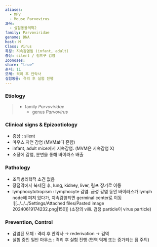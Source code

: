 ```yaml
---
aliases:
  - MPV
  - Mouse Parvovirus
과목:
  - 실험동물의학2
family: Parvoviridae
genome: DNA
host: M
Class: Virus
특징: 지속감염됨 (infant, adult)
증상: silent / 림프구 감염
Zoonoses: 
share: "true"
순서: 11
모체: 격리 후 안락사
실험동물: 격리 후 실험 진행
---
```

### Etiology
> - family *Parvoviridae*
> 	- genus *Parvovirus*

### Clinical signs & Epizootiology
- 증상 : silent
- 마우스 자연 감염 (MVM보다 흔함)
- infant, adult mice에서 지속감염. (MVM은 지속감염 X)
- 소장에 감염, 분변을 통해 바이러스 배출
### Pathology
- 조직병리학적 소견 없음
- 장점막에서 복제된 후, lung, kidney, liver, 림프 장기로 이동
- lymphocytotropism : lymphocyte 감염. 급성 감염 동안 바이러스가 lymph node에 퍼져 있다가, 지속감염되면 germinal center로 이동\
![[../../../Settings/Attached files/Pasted image 20240619174232.png|150]] (소장의 villi. 검정 particle이 virus particle)

### Prevention, Control
- 감염된 모체 : 격리 후 안락사 → rederivation → 검역
- 실험 중인 일반 마우스 : 격리 후 실험 진행 (면역 억제 또는 증가되는 점 주의)